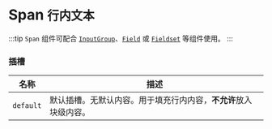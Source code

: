 # Span <small>行内文本</small>

:::tip
`Span` 组件可配合 [`InputGroup`](./input-group)、[`Field`](./field) 或 [`Fieldset`](./fieldset) 等组件使用。
:::

### 插槽

| 名称 | 描述 |
| -- | -- |
| `default` | 默认插槽。无默认内容。用于填充行内内容，**不允许**放入块级内容。 |
